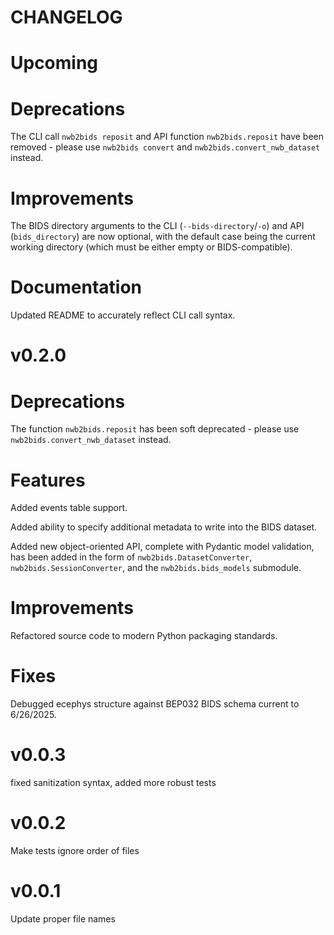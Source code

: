 # CHANGELOG

# Upcoming

# Deprecations

The CLI call `nwb2bids reposit` and API function `nwb2bids.reposit` have been removed - please use `nwb2bids convert` and `nwb2bids.convert_nwb_dataset` instead.

# Improvements

The BIDS directory arguments to the CLI (`--bids-directory`/`-o`) and API (`bids_directory`) are now optional, with the default case being the current working directory (which must be either empty or BIDS-compatible).

# Documentation

Updated README to accurately reflect CLI call syntax.



# v0.2.0

# Deprecations

The function `nwb2bids.reposit` has been soft deprecated - please use `nwb2bids.convert_nwb_dataset` instead.

# Features

Added events table support.

Added ability to specify additional metadata to write into the BIDS dataset.

Added new object-oriented API, complete with Pydantic model validation, has been added in the form of `nwb2bids.DatasetConverter`, `nwb2bids.SessionConverter`, and the `nwb2bids.bids_models` submodule.

# Improvements

Refactored source code to modern Python packaging standards.

# Fixes

Debugged ecephys structure against BEP032 BIDS schema current to 6/26/2025.



# v0.0.3

fixed sanitization syntax, added more robust tests



# v0.0.2

Make tests ignore order of files



# v0.0.1

Update proper file names
